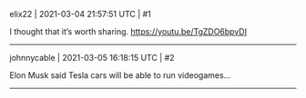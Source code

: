elix22 | 2021-03-04 21:57:51 UTC | #1

I thought that it’s worth sharing.
https://youtu.be/TgZDO6bpvDI

-------------------------

johnnycable | 2021-03-05 16:18:15 UTC | #2

Elon Musk said Tesla cars will be able to run videogames...

-------------------------

